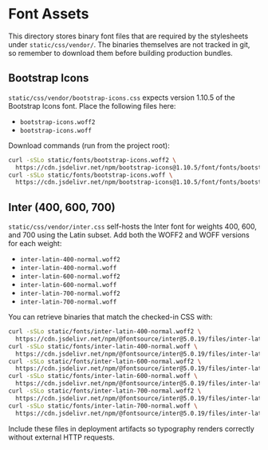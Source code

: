 # Font Assets

This directory stores binary font files that are required by the stylesheets under
`static/css/vendor/`. The binaries themselves are not tracked in git, so remember to
download them before building production bundles.

## Bootstrap Icons

`static/css/vendor/bootstrap-icons.css` expects version 1.10.5 of the Bootstrap
Icons font. Place the following files here:

- `bootstrap-icons.woff2`
- `bootstrap-icons.woff`

Download commands (run from the project root):

```bash
curl -sSLo static/fonts/bootstrap-icons.woff2 \
  https://cdn.jsdelivr.net/npm/bootstrap-icons@1.10.5/font/fonts/bootstrap-icons.woff2
curl -sSLo static/fonts/bootstrap-icons.woff \
  https://cdn.jsdelivr.net/npm/bootstrap-icons@1.10.5/font/fonts/bootstrap-icons.woff
```

## Inter (400, 600, 700)

`static/css/vendor/inter.css` self-hosts the Inter font for weights 400, 600, and 700
using the Latin subset. Add both the WOFF2 and WOFF versions for each weight:

- `inter-latin-400-normal.woff2`
- `inter-latin-400-normal.woff`
- `inter-latin-600-normal.woff2`
- `inter-latin-600-normal.woff`
- `inter-latin-700-normal.woff2`
- `inter-latin-700-normal.woff`

You can retrieve binaries that match the checked-in CSS with:

```bash
curl -sSLo static/fonts/inter-latin-400-normal.woff2 \
  https://cdn.jsdelivr.net/npm/@fontsource/inter@5.0.19/files/inter-latin-400-normal.woff2
curl -sSLo static/fonts/inter-latin-400-normal.woff \
  https://cdn.jsdelivr.net/npm/@fontsource/inter@5.0.19/files/inter-latin-400-normal.woff
curl -sSLo static/fonts/inter-latin-600-normal.woff2 \
  https://cdn.jsdelivr.net/npm/@fontsource/inter@5.0.19/files/inter-latin-600-normal.woff2
curl -sSLo static/fonts/inter-latin-600-normal.woff \
  https://cdn.jsdelivr.net/npm/@fontsource/inter@5.0.19/files/inter-latin-600-normal.woff
curl -sSLo static/fonts/inter-latin-700-normal.woff2 \
  https://cdn.jsdelivr.net/npm/@fontsource/inter@5.0.19/files/inter-latin-700-normal.woff2
curl -sSLo static/fonts/inter-latin-700-normal.woff \
  https://cdn.jsdelivr.net/npm/@fontsource/inter@5.0.19/files/inter-latin-700-normal.woff
```

Include these files in deployment artifacts so typography renders correctly without
external HTTP requests.
